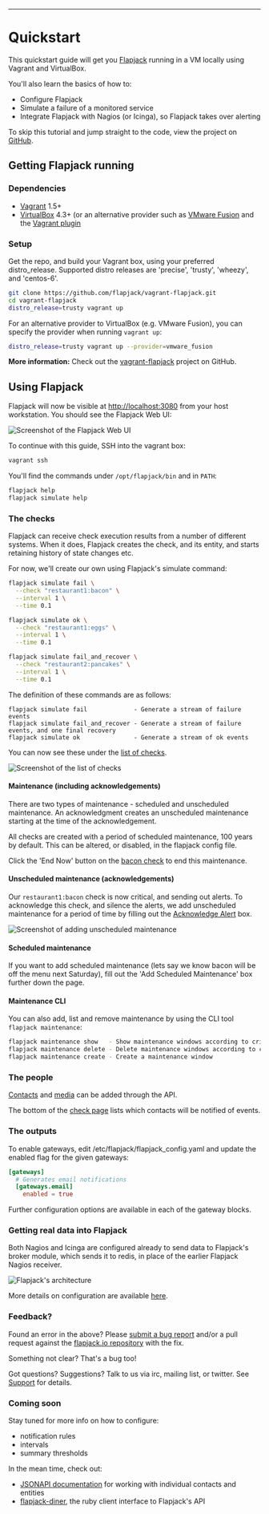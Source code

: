 ---

# Quickstart

This quickstart guide will get you [Flapjack](http://flapjack.io/) running in a VM locally using Vagrant and VirtualBox.

You'll also learn the basics of how to:

- Configure Flapjack
- Simulate a failure of a monitored service
- Integrate Flapjack with Nagios (or Icinga), so Flapjack takes over alerting

To skip this tutorial and jump straight to the code, view the project on [GitHub](https://github.com/flapjack/flapjack).

## Getting Flapjack running

### Dependencies

- [Vagrant](http://vagrantup.com/) 1.5+
- [VirtualBox](https://www.virtualbox.org/wiki/Downloads) 4.3+
  (or an alternative provider such as [VMware Fusion](http://www.vmware.com/au/products/fusion/)
  and the [Vagrant plugin](http://www.vagrantup.com/vmware)

### Setup

Get the repo, and build your Vagrant box, using your preferred distro_release.  Supported distro releases are 'precise', 'trusty', 'wheezy', and 'centos-6'.

```bash
git clone https://github.com/flapjack/vagrant-flapjack.git
cd vagrant-flapjack
distro_release=trusty vagrant up
```

For an alternative provider to VirtualBox (e.g. VMware Fusion), you can specify the provider when running `vagrant up`:

```bash
distro_release=trusty vagrant up --provider=vmware_fusion
```

<div class="alert alert-info">
<strong>More information:</strong>
Check out the <a class="alert-link" href="https://github.com/flapjack/vagrant-flapjack">vagrant-flapjack</a> project on GitHub.
</div>

## Using Flapjack

Flapjack will now be visible at [http://localhost:3080](http://localhost:3080) from your host workstation.
You should see the Flapjack Web UI:

![Screenshot of the Flapjack Web UI](/images/2.0/quickstart/web-ui.png)

To continue with this guide, SSH into the vagrant box:

``` bash
vagrant ssh
```

You'll find the commands under `/opt/flapjack/bin` and in `PATH`:

```bash
flapjack help
flapjack simulate help
```

### The checks

Flapjack can receive check execution results from a number of different systems.  When it does, Flapjack creates the check, and its entity, and starts retaining history of state changes etc.

For now, we'll create our own  using Flapjack's simulate command:

```bash
flapjack simulate fail \
  --check "restaurant1:bacon" \
  --interval 1 \
  --time 0.1

flapjack simulate ok \
  --check "restaurant1:eggs" \
  --interval 1 \
  --time 0.1

flapjack simulate fail_and_recover \
  --check "restaurant2:pancakes" \
  --interval 1 \
  --time 0.1
```

The definition of these commands are as follows:

```text
flapjack simulate fail             - Generate a stream of failure events
flapjack simulate fail_and_recover - Generate a stream of failure events, and one final recovery
flapjack simulate ok               - Generate a stream of ok events
```

You can now see these under the [list of checks](http://localhost:3080/checks).

![Screenshot of the list of checks](/images/2.0/quickstart/check-list.png)

#### Maintenance (including acknowledgements)

There are two types of maintenance - scheduled and unscheduled maintenance. An acknowledgment creates an unscheduled maintenance starting at the time of the acknowledgement.

All checks are created with a period of scheduled maintenance, 100 years by default. This can be altered, or disabled, in the flapjack config file.

Click the 'End Now' button on the [bacon check](http://localhost:3080/checks?name=restaurant1%3Abacon) to end this maintenance.

#### Unscheduled maintenance (acknowledgements)

Our `restaurant1:bacon` check is now critical, and sending out alerts.  To acknowledge this check, and silence the alerts, we add unscheduled maintenance for a period of time by filling out the [Acknowledge Alert](http://localhost:3080/checks?name=restaurant1%3Abacon) box.

![Screenshot of adding unscheduled maintenance](/images/2.0/quickstart/add-unscheduled-maintenance.png)

#### Scheduled maintenance

If you want to add scheduled maintenance (lets say we know bacon will be off the menu next Saturday), fill out the 'Add Scheduled Maintenance' box further down the page.

#### Maintenance CLI

You can also add, list and remove maintenance by using the CLI tool `flapjack maintenance`:

```bash
flapjack maintenance show   - Show maintenance windows according to criteria (default: all ongoing maintenance)
flapjack maintenance delete - Delete maintenance windows according to criteria (default: all ongoing maintenance)
flapjack maintenance create - Create a maintenance window
```

### The people

[Contacts](../jsonapi/#contacts) and [media](../jsonapi/#media) can be added through the API.

The bottom of the [check page](http://localhost:3080/checks?name=restaurant1%3Abacon) lists which contacts will be notified of events.

### The outputs

To enable gateways, edit /etc/flapjack/flapjack_config.yaml and update the enabled flag for the given gateways:

```toml
[gateways]
  # Generates email notifications
  [gateways.email]
    enabled = true
```

Further configuration options are available in each of the gateway blocks.

### Getting real data into Flapjack

Both Nagios and Icinga are configured already to send data to Flapjack's broker module, which sends it to redis, in place of the earlier Flapjack Nagios receiver.

![Flapjack's architecture](/images/2.0/quickstart/architecture.png)

More details on configuration are available [here](./Configuring-Nagios).

### Feedback?

Found an error in the above? Please [submit a bug report](https://github.com/flapjack/flapjack/issues/new) and/or a pull request against the [flapjack.io repository](https://github.com/flapjack/flapjack.io) with the fix.

Something not clear? That's a bug too!

Got questions? Suggestions? Talk to us via irc, mailing list, or twitter. See [Support](/support) for details.

### Coming soon

Stay tuned for more info on how to configure:

- notification rules
- intervals
- summary thresholds

In the mean time, check out:

 - [JSONAPI documentation](../jsonapi) for working with individual contacts and entities
 - [flapjack-diner](https://github.com/flapjack/flapjack-diner), the ruby client interface to Flapjack's API
